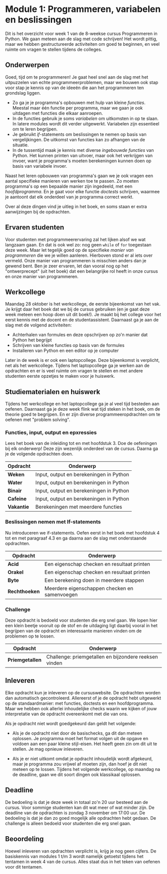 # Module 1: Programmeren, variabelen en beslissingen

Dit is het overzicht voor week 1 van de 8-weekse cursus Programmeren in Python. We gaan meteen aan de slag met code schrijven! Het wordt pittig, maar we hebben gestructureerde activiteiten om goed te beginnen, en veel ruimte om vragen te stellen tijdens de colleges.

## Onderwerpen

Goed, tijd om te programmeren! Je gaat heel snel aan de slag met het uitpuzzelen van echte programmeerproblemen, maar we bouwen ook stap voor stap je kennis op van de ideeën die aan het programmeren ten grondslag liggen.

- Zo ga je je programma's opbouwen met hulp van kleine *functies*. Meestal maar één functie per programma, maar we gaan je ook uitdagen met functies die elkaar aanroepen.
- In de functies gebruik je soms *variabelen* om uitkomsten in op te slaan. In latere modules wordt dit verder uitgewerkt. Variabelen zijn essentieel om te leren begrijpen.
- Je gebruikt *if*-statements om beslissingen te nemen op basis van vergelijkingen. De uitkomst van functies kan zo afhangen van de situatie.
- In de tussentijd maak je kennis met diverse *ingebouwde functies* van Python. Het kunnen printen van uitvoer, maar ook het verkrijgen van invoer, want je programma's moeten berekeningen kunnen doen op basis van variabele invoer.

Naast het leren opbouwen van programma's gaan we je ook vragen een aantal specifieke manieren van werken toe te passen. Zo moeten programma's op een bepaalde manier zijn ingedeeld, met een *hoofdprogramma*. En je gaat voor elke functie *doctests* schrijven, waarmee je aantoont dat elk onderdeel van je programma correct werkt.

Over al deze dingen vind je uitleg in het boek, en soms staan er extra aanwijzingen bij de opdrachten.

## Ervaren studenten

Voor studenten met programmeerervaring zal het lijken alsof we wat langzaam gaan. En dat is ook wel zo: nog geen `while` of `for` toegestaan deze week. Maar let tegelijk goed op de specifieke *manier van programmeren* die we je willen aanleren. Hierboven stond er al iets over vermeld. Onze manier van programmeren is misschien anders dan je gewend bent. Ben je zeer ervaren, let dan vooral nog op het "ontwerprecept" (uit het boek) dat een belangrijke rol heeft in onze cursus en onze manier van programmeren.

## Werkcollege

Maandag 28 oktober is het werkcollege, de eerste bijeenkomst van het vak. Je krijgt daar het boek dat we bij de cursus gebruiken (en je gaat deze week meteen een hoop doen uit dit boek!). Je maakt bij het college voor het eerst kennis met de docent en de studentassistent. Daarnaast ga je aan de slag met de volgend activiteiten:

- Achterhalen van formules en deze opschrijven op zo'n manier dat Python het begrijpt
- Schrijven van kleine functies op basis van de formules
- Installeren van Python en een editor op je computer

Later in de week is er ook een laptopcollege. Deze bijeenkomst is verplicht, net als het werkcollege. Tijdens het laptopcollege ga je werken aan de opdrachten en er is veel ruimte om vragen te stellen en met andere studenten eerste opzetjes te maken voor je huiswerk.

## Studiematerialen en huiswerk

Tijdens het werkcollege en het laptopcollege ga je al veel tijd besteden aan oefenen. Daarnaast ga je deze week flink wat tijd steken in het boek, om de theorie goed te begrijpen. En er zijn diverse programmeeropdrachten om te oefenen met "problem solving".

### Functies, input, output en epxressies

Lees het boek van de inleiding tot en met hoofdstuk 3. Doe de oefeningen bij elk onderwerp! Deze zijn wezenlijk onderdeel van de cursus. Daarna ga je de volgende opdrachten doen.

| Opdracht        | Onderwerp                                                   |
|-----------------|-------------------------------------------------------------|
| **Weken**       | Input, output en berekeningen in Python                     |
| **Water**       | Input, output en berekeningen in Python                     |
| **Binair**      | Input, output en berekeningen in Python                     |
| **Cafeine**     | Input, output en berekeningen in Python                     |
| **Vakantie**    | Berekeningen met meerdere functies                          |

### Beslissingen nemen met If-statements

Nu introduceren we if-statements. Oefen eerst in het boek met hoofdstuk 4 tot en met paragraaf 4.3 en ga daarna aan de slag met onderstaande opdrachten.

| Opdracht        | Onderwerp                                                   |
|-----------------|-------------------------------------------------------------|
| **Acid**        | Een eigenschap checken en resultaat printen                 |
| **Orakel**      | Een eigenschap checken en resultaat printen                 |
| **Byte**        | Een berekening doen in meerdere stappen                     |
| **Rechthoeken** | Meerdere eigenschappen checken en samenvoegen               |

### Challenge

Deze opdracht is bedoeld voor studenten die erg snel gaan. We lopen hier een klein beetje vooruit op de stof en de uitdaging ligt daarbij vooral in het begrijpen van de opdracht en interessante manieren vinden om de problemen op te lossen.

| Opdracht        | Onderwerp                                                   |
|-----------------|-------------------------------------------------------------|
| **Priemgetallen** | Challenge: priemgetallen en bijzondere reeksen vinden     |

## Inleveren

Elke opdracht kun je inleveren op de cursuswebsite. De opdrachten worden dan automatisch gecontroleerd. Allereerst of je de opdracht hebt uitgewerkt op de standaardmanier: met functies, doctests en een hoofdprogramma. Maar we hebben ook allerlei inhoudelijke checks waarin we kijken of jouw interpretatie van de opdracht overeenkomt met die van ons.

Als je opdracht niet wordt goedgekeurd dan geldt het volgende:

- Als je de opdracht niet door de basischecks, ga dit dan meteen oplossen. Je programma moet het format volgen uit de opgave en voldoen aan een paar kleine stijl-eisen. Het heeft geen zin om dit uit te stellen. Je mag opnieuw inleveren.

- Als je er niet uitkomt omdat je opdracht inhoudelijk wordt afgekeurd, maar je programma zou vrijwel af moeten zijn, dan hoef je dit niet meteen op te lossen. Tijdens het volgende werkcollege, op maandag na de deadline, gaan we dit soort dingen ook klassikaal oplossen.

## Deadline

De bedoeling is dat je deze week in totaal zo'n 20 uur besteed aan de cursus. Voor sommige studenten kan dit wat meer of wat minder zijn. De deadline van de opdrachten is zondag 3 november om 17:00 uur. De bedoeling is dat je dan zo goed mogelijk alle opdrachten hebt gedaan. De challenge is alleen bedoeld voor studenten die erg snel gaan.

## Beoordeling

Hoewel inleveren van opdrachten verplicht is, krijg je nog geen cijfers. De basiskennis van modules 1 t/m 3 wordt namelijk getoetst tijdens het tentamen in week 4 van de cursus. Alles staat dus in het teken van oefenen voor dit tentamen.
